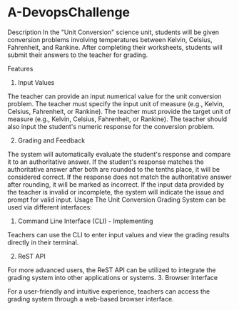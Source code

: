 # A-DevopsChallenge

Description
In the "Unit Conversion" science unit, students will be given conversion problems involving temperatures between Kelvin, Celsius, Fahrenheit, and Rankine. After completing their worksheets, students will submit their answers to the teacher for grading.

Features
1. Input Values

The teacher can provide an input numerical value for the unit conversion problem.
The teacher must specify the input unit of measure (e.g., Kelvin, Celsius, Fahrenheit, or Rankine).
The teacher must provide the target unit of measure (e.g., Kelvin, Celsius, Fahrenheit, or Rankine).
The teacher should also input the student's numeric response for the conversion problem.

2. Grading and Feedback

The system will automatically evaluate the student's response and compare it to an authoritative answer.
If the student's response matches the authoritative answer after both are rounded to the tenths place, it will be considered correct.
If the response does not match the authoritative answer after rounding, it will be marked as incorrect.
If the input data provided by the teacher is invalid or incomplete, the system will indicate the issue and prompt for valid input.
Usage
The Unit Conversion Grading System can be used via different interfaces:

1. Command Line Interface (CLI) - Implementing


Teachers can use the CLI to enter input values and view the grading results directly in their terminal.

2. ReST API


For more advanced users, the ReST API can be utilized to integrate the grading system into other applications or systems.
3. Browser Interface

For a user-friendly and intuitive experience, teachers can access the grading system through a web-based browser interface.
